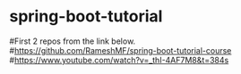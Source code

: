 # spring-boot-tutorial
#First 2 repos from the link below.<br />
#https://github.com/RameshMF/spring-boot-tutorial-course<br />
#https://www.youtube.com/watch?v=_thI-4AF7M8&t=384s<br />
